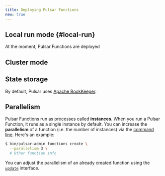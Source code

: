 ```yaml
---
title: Deploying Pulsar Functions
new: true
---
```


## Local run mode {#local-run}

At the moment, Pulsar Functions are deployed

## Cluster mode

## State storage

By default, Pulsar uses [Apache BookKeeper](https://bookkeeper.apache.org).

## Parallelism

Pulsar Functions run as processes called **instances**. When you run a Pulsar Function, it runs as a single instance by default. You can increase the **parallelism** of a function (i.e. the number of instances) via the [command line](../../references/CliTools#pulsar-admin-functions). Here's an example:

```bash
$ bin/pulsar-admin functions create \
  --parallelism 3 \
  # Other function info
```

You can adjust the parallelism of an already created function using the [`update`](../../reference/CliTools#pulsar-admin-functions-update) interface.